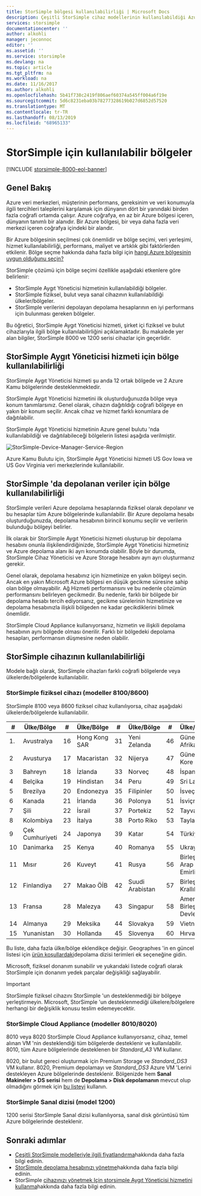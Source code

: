 ```yaml
---
title: StorSimple bölgesi kullanılabilirliği | Microsoft Docs
description: Çeşitli StorSimple cihaz modellerinin kullanılabildiği Azure bölgelerini açıklar.
services: storsimple
documentationcenter: ''
author: alkohli
manager: jeconnoc
editor: ''
ms.assetid: ''
ms.service: storsimple
ms.devlang: na
ms.topic: article
ms.tgt_pltfrm: na
ms.workload: na
ms.date: 11/16/2017
ms.author: alkohli
ms.openlocfilehash: 5b41f738c2419f806aef60374a545ff004a6f19e
ms.sourcegitcommit: 5d6c8231eba03b78277328619b027d6852d57520
ms.translationtype: MT
ms.contentlocale: tr-TR
ms.lasthandoff: 08/13/2019
ms.locfileid: "68965133"
---
```

# <a name="available-regions-for-your-storsimple"></a>StorSimple için kullanılabilir bölgeler

[!INCLUDE [storsimple-8000-eol-banner](../../includes/storsimple-8000-eol-banner.md)]

## <a name="overview"></a>Genel Bakış

Azure veri merkezleri, müşterinin performans, gereksinim ve veri konumuyla ilgili tercihleri taleplerini karşılamak için dünyanın dört bir yanındaki birden fazla coğrafi ortamda çalışır. Azure coğrafya, en az bir Azure bölgesi içeren, dünyanın tanımlı bir alanıdır. Bir Azure bölgesi, bir veya daha fazla veri merkezi içeren coğrafya içindeki bir alandır.

Bir Azure bölgesinin seçilmesi çok önemlidir ve bölge seçimi, veri yerleşimi, hizmet kullanılabilirliği, performans, maliyet ve artıklık gibi faktörlerden etkilenir. Bölge seçme hakkında daha fazla bilgi için [hangi Azure bölgesinin uygun olduğunu seçin?](https://azure.microsoft.com/overview/datacenters/how-to-choose/)

StorSimple çözümü için bölge seçimi özellikle aşağıdaki etkenlere göre belirlenir:

- StorSimple Aygıt Yöneticisi hizmetinin kullanılabildiği bölgeler.
- StorSimple fiziksel, bulut veya sanal cihazının kullanılabildiği ülkeler/bölgeler.
- StorSimple verilerini depolayan depolama hesaplarının en iyi performans için bulunması gereken bölgeler.

Bu öğretici, StorSimple Aygıt Yöneticisi hizmeti, şirket içi fiziksel ve bulut cihazlarıyla ilgili bölge kullanılabilirliğini açıklamaktadır. Bu makalede yer alan bilgiler, StorSimple 8000 ve 1200 serisi cihazlar için geçerlidir.

## <a name="region-availability-for-storsimple-device-manager-service"></a>StorSimple Aygıt Yöneticisi hizmeti için bölge kullanılabilirliği

StorSimple Aygıt Yöneticisi hizmeti şu anda 12 ortak bölgede ve 2 Azure Kamu bölgelerinde desteklenmektedir.

StorSimple Aygıt Yöneticisi hizmetini ilk oluşturduğunuzda bölge veya konum tanımlarsınız. Genel olarak, cihazın dağıtıldığı coğrafi bölgeye en yakın bir konum seçilir. Ancak cihaz ve hizmet farklı konumlara de dağıtılabilir.

StorSimple Aygıt Yöneticisi hizmetinin Azure genel bulutu 'nda kullanılabildiği ve dağıtılabileceği bölgelerin listesi aşağıda verilmiştir.

![StorSimple-Device-Manager-Service-Region](./media/storsimple-region/storsimple-device-manager-service-regions.png)

Azure Kamu Bulutu için, StorSimple Aygıt Yöneticisi hizmeti US Gov Iowa ve US Gov Virginia veri merkezlerinde kullanılabilir.

## <a name="region-availability-for-data-stored-in-storsimple"></a>StorSimple 'da depolanan veriler için bölge kullanılabilirliği

StorSimple verileri Azure depolama hesaplarında fiziksel olarak depolanır ve bu hesaplar tüm Azure bölgelerinde kullanılabilir. Bir Azure depolama hesabı oluşturduğunuzda, depolama hesabının birincil konumu seçilir ve verilerin bulunduğu bölgeyi belirler.

İlk olarak bir StorSimple Aygıt Yöneticisi hizmeti oluşturup bir depolama hesabını onunla ilişkilendirdiğinizde, StorSimple Aygıt Yöneticisi hizmetiniz ve Azure depolama alanı iki ayrı konumda olabilir. Böyle bir durumda, StorSimple Cihaz Yöneticisi ve Azure Storage hesabını ayrı ayrı oluşturmanız gerekir.

Genel olarak, depolama hesabınız için hizmetinize en yakın bölgeyi seçin. Ancak en yakın Microsoft Azure bölgesi en düşük gecikme süresine sahip olan bölge olmayabilir. Ağ Hizmeti performansını ve bu nedenle çözümün performansını belirleyen gecikmedir. Bu nedenle, farklı bir bölgede bir depolama hesabı tercih ediyorsanız, gecikme sürelerinin hizmetinize ve depolama hesabınızla ilişkili bölgeden ne kadar gecikdiklerini bilmek önemlidir.

StorSimple Cloud Appliance kullanıyorsanız, hizmetin ve ilişkili depolama hesabının aynı bölgede olması önerilir. Farklı bir bölgedeki depolama hesapları, performansın düşmesine neden olabilir.

## <a name="availability-of-storsimple-device"></a>StorSimple cihazının kullanılabilirliği

Modele bağlı olarak, StorSimple cihazları farklı coğrafi bölgelerde veya ülkelerde/bölgelerde kullanılabilir.

### <a name="storsimple-physical-device-models-81008600"></a>StorSimple fiziksel cihazı (modeller 8100/8600)

StorSimple 8100 veya 8600 fiziksel cihaz kullanılıyorsa, cihaz aşağıdaki ülkelerde/bölgelerde kullanılabilir.

| #  | Ülke/Bölge        | #  | Ülke/Bölge     | #  | Ülke/Bölge      | #  | Ülke/Bölge             |
|----|-----------------------|----|--------------------|----|---------------------|----|----------------------------|
| 1\.  | Avustralya             | 16 | Hong Kong SAR      | 31 | Yeni Zelanda         | 46 | Güney Afrika               |
| 2  | Avusturya               | 17 | Macaristan            | 32 | Nijerya             | 47 | Güney Kore                |
| 3  | Bahreyn               | 18 | İzlanda            | 33 | Norveç              | 48 | İspanya                      |
| 4  | Belçika               | 19 | Hindistan              | 34 | Peru                | 49 | Sri Lanka                  |
| 5  | Brezilya                | 20 | Endonezya          | 35 | Filipinler         | 50 | İsveç                     |
| 6  | Kanada                | 21 | İrlanda            | 36 | Polonya              | 51 | İsviçre                |
| 7  | Şili                 | 22 | İsrail             | 37 | Portekiz            | 52 | Tayvan                     |
| 8  | Kolombiya              | 23 | İtalya              | 38 | Porto Riko         | 53 | Tayland                   |
| 9  | Çek Cumhuriyeti        | 24 | Japonya              | 39 | Katar               | 54 | Türkiye                     |
| 10 | Danimarka               | 25 | Kenya              | 40 | Romanya             | 55 | Ukrayna                    |
| 11 | Mısır                 | 26 | Kuveyt             | 41 | Rusya              | 56 | Birleşik Arap Emirlikleri       |
| 12 | Finlandiya               | 27 | Makao ÖİB          | 42 | Suudi Arabistan        | 57 | Birleşik Krallık             |
| 13 | Fransa                | 28 | Malezya           | 43 | Singapur           | 58 | Amerika Birleşik Devletleri              |
| 14 | Almanya               | 29 | Meksika             | 44 | Slovakya            | 59 | Vietnam                    |
| 15 | Yunanistan                | 30 | Hollanda        | 45 | Slovenya            | 60 | Hırvatistan                    |

Bu liste, daha fazla ülke/bölge eklendikçe değişir. Geographıes 'in en güncel listesi için [ürün koşullardaki](https://www.microsoft.com/en-us/licensing/product-licensing/products)depolama dizisi terimleri ek seçeneğine gidin.

Microsoft, fiziksel donanım sunabilir ve yukarıdaki listede coğrafi olarak StorSimple için donanım yedek parçalar değişikliği sağlayabilir.

> [!IMPORTANT]
> StorSimple fiziksel cihazını StorSimple 'un desteklenmediği bir bölgeye yerleştirmeyin. Microsoft, StorSimple 'un desteklenmediği ülkelere/bölgelere herhangi bir değişiklik konusu teslim edemeyecektir.

### <a name="storsimple-cloud-appliance-models-80108020"></a>StorSimple Cloud Appliance (modeller 8010/8020)

8010 veya 8020 StorSimple Cloud Appliance kullanıyorsanız, cihaz, temel alınan VM 'nin desteklendiği tüm bölgelerde desteklenir ve kullanılabilir. 8010, tüm Azure bölgelerinde desteklenen bir _Standard_A3_ VM kullanır.

8020, bir bulut gereci oluşturmak için Premium Storage ve _Standard_DS3_ VM kullanır. 8020, Premium depolamayı ve _Standard_DS3_ Azure VM 'Lerini destekleyen Azure bölgelerinde desteklenir. Bölgenizde hem **Sanal Makineler > DS serisi** hem de **Depolama > Disk depolamanın** mevcut olup olmadığını görmek için [bu listeyi](https://azure.microsoft.com/regions/services/) kullanın.

### <a name="storsimple-virtual-array-model-1200"></a>StorSimple Sanal dizisi (model 1200)

1200 serisi StorSimple Sanal dizisi kullanılıyorsa, sanal disk görüntüsü tüm Azure bölgelerinde desteklenir.

## <a name="next-steps"></a>Sonraki adımlar

* [Çeşitli StorSimple modelleriyle ilgili fiyatlandırma](https://azure.microsoft.com/pricing/calculator/#storsimple2)hakkında daha fazla bilgi edinin.
* [StorSimple depolama hesabınızı yönetme](storsimple-8000-manage-storage-accounts.md)hakkında daha fazla bilgi edinin.
* StorSimple [cihazınızı yönetmek Için storsimple Aygıt Yöneticisi hizmetini kullanma](storsimple-8000-manager-service-administration.md)hakkında daha fazla bilgi edinin.
